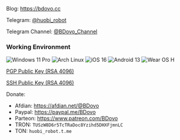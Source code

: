 Blog: https://bdovo.cc  

Telegram: [@huobi_robot](https://t.me/huobi_robot)

Telegram Channel: [@BDovo_Channel](https://t.me/s/BDovo_Channel)

### Working Environment
![Windows 11 Pro](https://img.shields.io/badge/Windows%2011%20Pro-00adef?style=flat-square&logo=windows11&logoColor=ffffff)
![Arch Linux](https://img.shields.io/badge/Arch%20Linux-1793D1?logo=arch-linux&logoColor=fff&style=flat-square)
![iOS 16](https://img.shields.io/badge/iOS%2016-EEEEF0?logo=apple&logoColor=000&style=flat-square)
![Android 13](https://img.shields.io/badge/Android%2013-3ddc84?style=flat-square&logo=android&logoColor=ffffff)
![Wear OS H](https://img.shields.io/badge/Wear%20OS%20H-4285f4?style=flat-square&logo=wear%20os&logoColor=ffffff)


[PGP Public Key (RSA 4096)](https://github.com/liuran001.gpg)

[SSH Public Key (RSA 4096)](https://github.com/liuran001.keys)


Donate:
- Afdian: https://afdian.net/@BDovo
- Paypal: https://paypal.me/BDovo
- Parteon: https://www.patreon.com/BDovo
- TRON: `TUSzW8D6r5TcTRaDoc8Yzihd5DHXFjmnLC`
- TON: `huobi_robot.t.me`
